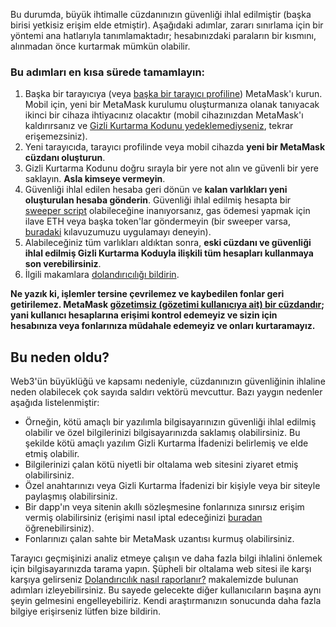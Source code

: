 Bu durumda, büyük ihtimalle cüzdanınızın güvenliği ihlal edilmiştir (başka birisi yetkisiz erişim elde etmiştir). Aşağıdaki adımlar, zararı sınırlama için bir yöntemi ana hatlarıyla tanımlamaktadır; hesabınızdaki paraların bir kısmını, alınmadan önce kurtarmak mümkün olabilir. 


### Bu adımları en kısa sürede tamamlayın:


1. Başka bir tarayıcıya (veya [başka bir tarayıcı profiline](https://consensys.net/blog/metamask/how-to-manage-multiple-wallets-with-metamask/)) MetaMask'ı kurun. Mobil için, yeni bir MetaMask kurulumu oluşturmanıza olanak tanıyacak ikinci bir cihaza ihtiyacınız olacaktır (mobil cihazınızdan MetaMask'ı kaldırırsanız ve [Gizli Kurtarma Kodunu yedeklemediyseniz](https://support.metamask.io/hc/en-us/articles/360060826432), tekrar erişemezsiniz).
2. Yeni tarayıcıda, tarayıcı profilinde veya mobil cihazda **yeni bir MetaMask cüzdanı oluşturun**.
3. Gizli Kurtarma Kodunu doğru sırayla bir yere not alın ve güvenli bir yere saklayın. **Asla kimseye vermeyin**.
4. Güvenliği ihlal edilen hesaba geri dönün ve **kalan varlıkları yeni oluşturulan hesaba gönderin**. Güvenliği ihlal edilmiş hesapta bir [sweeper script](https://support.metamask.io/hc/en-us/articles/12091923128347) olabileceğine inanıyorsanız, gas ödemesi yapmak için ilave ETH veya başka token'lar göndermeyin (bir sweeper varsa, [buradaki](https://support.metamask.io/hc/en-us/articles/5716855323675) kılavuzumuzu uygulamayı deneyin).
5. Alabileceğiniz tüm varlıkları aldıktan sonra, **eski cüzdanı ve güvenliği ihlal edilmiş Gizli Kurtarma Koduyla ilişkili tüm hesapları kullanmaya son verebilirsiniz**.
6. İlgili makamlara [dolandırıcılığı bildirin](https://support.metamask.io/hc/en-us/articles/5168786362779).


**Ne yazık ki, işlemler tersine çevrilemez ve kaybedilen fonlar geri getirilemez. MetaMask [gözetimsiz (gözetimi kullanıcıya ait) bir cüzdandır](https://support.metamask.io/hc/en-us/articles/360059952212); yani kullanıcı hesaplarına erişimi kontrol edemeyiz ve sizin için hesabınıza veya fonlarınıza müdahale edemeyiz ve onları kurtaramayız.**


**Bu neden oldu?**
------------------


Web3'ün büyüklüğü ve kapsamı nedeniyle, cüzdanınızın güvenliğinin ihlaline neden olabilecek çok sayıda saldırı vektörü mevcuttur. Bazı yaygın nedenler aşağıda listelenmiştir:


* Örneğin, kötü amaçlı bir yazılımla bilgisayarınızın güvenliği ihlal edilmiş olabilir ve özel bilgilerinizi bilgisayarınızda saklamış olabilirsiniz. Bu şekilde kötü amaçlı yazılım Gizli Kurtarma İfadenizi belirlemiş ve elde etmiş olabilir.
* Bilgilerinizi çalan kötü niyetli bir oltalama web sitesini ziyaret etmiş olabilirsiniz.
* Özel anahtarınızı veya Gizli Kurtarma İfadenizi bir kişiyle veya bir siteyle paylaşmış olabilirsiniz.
* Bir dapp'ın veya sitenin akıllı sözleşmesine fonlarınıza sınırsız erişim vermiş olabilirsiniz (erişimi nasıl iptal edeceğinizi [buradan](https://support.metamask.io/hc/en-us/articles/4446106184731) öğrenebilirsiniz).
* Fonlarınızı çalan sahte bir MetaMask uzantısı kurmuş olabilirsiniz.


Tarayıcı geçmişinizi analiz etmeye çalışın ve daha fazla bilgi ihlalini önlemek için bilgisayarınızda tarama yapın. Şüpheli bir oltalama web sitesi ile karşı karşıya gelirseniz [Dolandırıcılık nasıl raporlanır?](https://support.metamask.io/hc/en-us/articles/5168786362779) makalemizde bulunan adımları izleyebilirsiniz. Bu sayede gelecekte diğer kullanıcıların başına aynı şeyin gelmesini engelleyebiliriz. Kendi araştırmanızın sonucunda daha fazla bilgiye erişirseniz lütfen bize bildirin.

